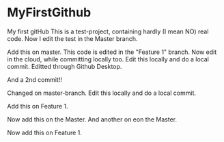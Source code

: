 # MyFirstGithub
My first gitHub
This is a test-project, containing hardly (I mean NO) real code.
Now I edit the test in the Master branch.

Add this on master.
This code is edited in the "Feature 1" branch.
Now edit in the cloud, while committing locally too.
Edit this locally and do a local commit.
Editted through Github Desktop.


And a 2nd commit!!


Changed on master-branch.
Edit this locally and do a local commit.

Add this on Feature 1.

Now add this on the Master.
And another on eon the Master.

Now add this on Feature 1.
